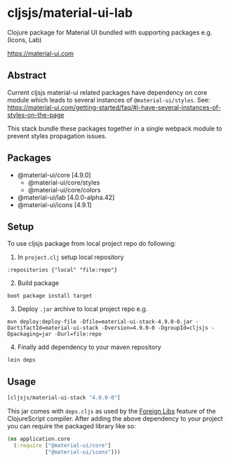 # cljsjs/material-ui-lab

Clojure package for Material UI bundled with supporting packages e.g. (Icons, Lab)

https://material-ui.com

## Abstract

Current cljsjs material-ui related packages have dependency on core module which leads to several instances of 
`@material-ui/styles`. See: https://material-ui.com/getting-started/faq/#i-have-several-instances-of-styles-on-the-page

This stack bundle these packages together in a single webpack module to prevent styles propagation issues.

## Packages

* @material-ui/core [4.9.0]
  - @material-ui/core/styles
  - @material-ui/core/colors
* @material-ui/lab [4.0.0-alpha.42]
* @material-ui/icons [4.9.1]

## Setup

To use cljsjs package from local project repo do following:

1. In `project.clj` setup local repository
```
:repositories {"local" "file:repo"}
```

2. Build package
```
boot package install target
```

3. Deploy `.jar` archive to local project repo e.g.
```
mvn deploy:deploy-file -Dfile=material-ui-stack-4.9.0-0.jar -DartifactId=material-ui-stack -Dversion=4.9.0-0 -DgroupId=cljsjs -Dpackaging=jar -Durl=file:repo
```

4. Finally add dependency to your maven repository
```
lein deps
```

## Usage

[](dependency)
```clojure
[cljsjs/material-ui-stack "4.9.0-0"]
```
[](/dependency)

This jar comes with `deps.cljs` as used by the [Foreign Libs][flibs] feature
of the ClojureScript compiler. After adding the above dependency to your project
you can require the packaged library like so:

```clojure
(ns application.core
  (:require ["@material-ui/core"]
            ["@material-ui/icons"]))
```

[flibs]: https://clojurescript.org/reference/packaging-foreign-deps

